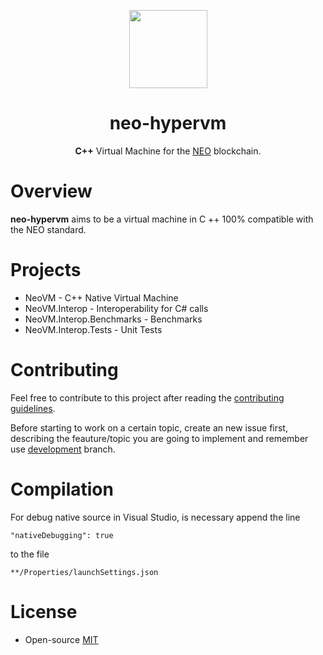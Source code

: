 <p align="center">
  <img src="http://res.cloudinary.com/vidsy/image/upload/v1503160820/CoZ_Icon_DARKBLUE_200x178px_oq0gxm.png" width="125px">
</p>

<h1 align="center">neo-hypervm</h1>

<p align="center">
  <b>C++</b> Virtual Machine for the <a href="https://neo.org">NEO</a> blockchain.
</p>

# Overview

**neo-hypervm** aims to be a virtual machine in C ++ 100% compatible with the NEO standard.

# Projects

* NeoVM - C++ Native Virtual Machine
* NeoVM.Interop - Interoperability for C# calls
* NeoVM.Interop.Benchmarks - Benchmarks
* NeoVM.Interop.Tests - Unit Tests

# Contributing

Feel free to contribute to this project after reading the
[contributing guidelines](https://github.com/CityOfZion/neo-go/blob/master/CONTRIBUTING.md).

Before starting to work on a certain topic, create an new issue first,
describing the feauture/topic you are going to implement and remember use [development](https://github.com/CityOfZion/neo-hypervm/tree/development) branch.

# Compilation

For debug native source in Visual Studio, is necessary append the line

`"nativeDebugging": true` 

to the file 

`**/Properties/launchSettings.json`

# License

- Open-source [MIT](https://github.com/CityOfZion/neo-hypervm/blob/master/LICENCE.md)
